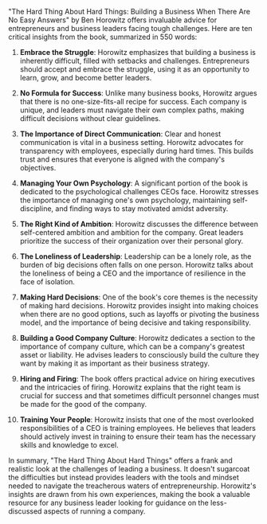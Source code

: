 "The Hard Thing About Hard Things: Building a Business When There Are No Easy Answers" by Ben Horowitz offers invaluable advice for entrepreneurs and business leaders facing tough challenges. Here are ten critical insights from the book, summarized in 550 words:

1. **Embrace the Struggle**: Horowitz emphasizes that building a business is inherently difficult, filled with setbacks and challenges. Entrepreneurs should accept and embrace the struggle, using it as an opportunity to learn, grow, and become better leaders.

2. **No Formula for Success**: Unlike many business books, Horowitz argues that there is no one-size-fits-all recipe for success. Each company is unique, and leaders must navigate their own complex paths, making difficult decisions without clear guidelines.

3. **The Importance of Direct Communication**: Clear and honest communication is vital in a business setting. Horowitz advocates for transparency with employees, especially during hard times. This builds trust and ensures that everyone is aligned with the company's objectives.

4. **Managing Your Own Psychology**: A significant portion of the book is dedicated to the psychological challenges CEOs face. Horowitz stresses the importance of managing one's own psychology, maintaining self-discipline, and finding ways to stay motivated amidst adversity.

5. **The Right Kind of Ambition**: Horowitz discusses the difference between self-centered ambition and ambition for the company. Great leaders prioritize the success of their organization over their personal glory.

6. **The Loneliness of Leadership**: Leadership can be a lonely role, as the burden of big decisions often falls on one person. Horowitz talks about the loneliness of being a CEO and the importance of resilience in the face of isolation.

7. **Making Hard Decisions**: One of the book's core themes is the necessity of making hard decisions. Horowitz provides insight into making choices when there are no good options, such as layoffs or pivoting the business model, and the importance of being decisive and taking responsibility.

8. **Building a Good Company Culture**: Horowitz dedicates a section to the importance of company culture, which can be a company's greatest asset or liability. He advises leaders to consciously build the culture they want by making it as important as their business strategy.

9. **Hiring and Firing**: The book offers practical advice on hiring executives and the intricacies of firing. Horowitz explains that the right team is crucial for success and that sometimes difficult personnel changes must be made for the good of the company.

10. **Training Your People**: Horowitz insists that one of the most overlooked responsibilities of a CEO is training employees. He believes that leaders should actively invest in training to ensure their team has the necessary skills and knowledge to excel.

In summary, "The Hard Thing About Hard Things" offers a frank and realistic look at the challenges of leading a business. It doesn't sugarcoat the difficulties but instead provides leaders with the tools and mindset needed to navigate the treacherous waters of entrepreneurship. Horowitz's insights are drawn from his own experiences, making the book a valuable resource for any business leader looking for guidance on the less-discussed aspects of running a company.